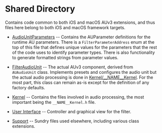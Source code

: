# Shared Directory

Contains code common to both iOS and macOS AUv3 extensions, and thus files here belong to both iOS and macOS
framework targets.

- [AudioUnitParameters](AudioUnitParameters.swift) -- Contains the AUParameter definitions for the runtime AU
  parameters. There is a `FilterParameterAddress` enum at the top of this file that defines unique values for
  the parameters that the rest of the code uses to identify parameter types. There is also functionality to
  generate formatted strings from parameter values.

- [FilterAudioUnit](FilterAudioUnit.swift) -- The actual AUv3 component, derived from `AUAudioUnit` class.
  Implements presets and configures the audio unit but the actual audio processing is done in
  [Kernel/__NAME__Kernel](Kernel/__NAME__Kernel.hpp). For the most part, this class can remain as-is except
  for the definition of any factory defaults.

- [Kernel](Kernel) -- Contains the files involved in audio processing, the most important being the
  `__NAME__Kernel.h` file.

- [User Interface](User%20Interface) -- Controller and graphical view for the filter.

- [Support](Support) -- Sundry files used elsewhere, including various class extensions.
